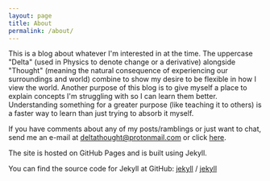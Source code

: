 ```yaml
---
layout: page
title: About
permalink: /about/
---
```


This is a blog about whatever I'm interested in at the time. The uppercase "Delta" (used in Physics to denote change or a derivative) alongside "Thought" (meaning the natural consequence of experiencing our surroundings and world) combine to show my desire to be flexible in how I view the world. Another purpose of this blog is to give myself a place to explain concepts I'm struggling with so I can learn them better. Understanding something for a greater purpose (like teaching it to others) is a faster way to learn than just trying to absorb it myself.

If you have comments about any of my posts/ramblings or just want to chat, send me an e-mail at deltathought@protonmail.com or click [here](mailto:deltathought@protonmail.com).

The site is hosted on GitHub Pages and is built using Jekyll.

You can find the source code for Jekyll at GitHub:
[jekyll][jekyll-organization] /
[jekyll](https://github.com/jekyll/jekyll)


[jekyll-organization]: https://github.com/jekyll
